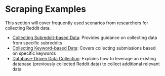# Scraping Examples

This section will cover frequently used scenarios from researchers for collecting Reddit data.

* [Collecting Subreddit-based Data](../pages/subreddit.md): Provides guidance on collecting data from specific subreddits
* [Collecting Keyword-based Data](../pages/keyword.md): Covers collecting submissions based on specific keywords
* [Database-Driven Data Collection](../pages/database.md): Explains how to leverage an existing database (previously collected Reddit data) to collect additional relevant data